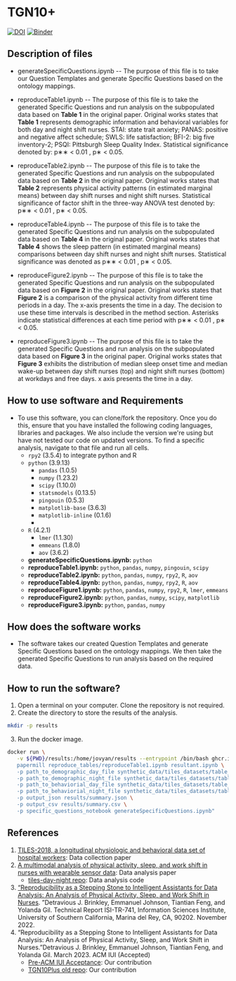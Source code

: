 # TGN10+

[![DOI](https://zenodo.org/badge/587812631.svg)](https://zenodo.org/badge/latestdoi/587812631)
[![Binder](https://mybinder.org/badge_logo.svg)](https://mybinder.org/v2/gh/Brinkley97/TGN10Plus/HEAD)

## Description of files

- generateSpecificQuestions.ipynb -- The purpose of this file is to take our Question Templates and generate Specific Questions based on the ontology mappings.

- reproduceTable1.ipynb -- The purpose of this file is to take the generated Specific Questions and run analysis on the subpopulated data based on **Table 1** in the original paper. Original works states that **Table 1** represents demographic information and behavioral variables for both day and night shift nurses. STAI: state trait anxiety; PANAS: positive and negative affect schedule; SWLS: life satisfaction; BFI-2: big five inventory-2; PSQI: Pittsburgh Sleep Quality Index. Statistical significance denoted by: p∗∗ < 0.01 , p∗ < 0.05.

- reproduceTable2.ipynb -- The purpose of this file is to take the generated Specific Questions and run analysis on the subpopulated data based on **Table 2** in the original paper. Original works states that **Table 2** represents physical activity patterns (in estimated marginal means) between day shift nurses and night shift nurses. Statistical significance of factor shift in the three-way ANOVA test denoted by: p∗∗ < 0.01 , p∗ < 0.05.

- reproduceTable4.ipynb -- The purpose of this file is to take the generated Specific Questions and run analysis on the subpopulated data based on **Table 4** in the original paper. Original works states that **Table 4** shows the sleep pattern (in estimated marginal means) comparisons between day shift nurses and night shift nurses. Statistical significance was denoted as p∗∗ < 0.01 , p∗ < 0.05.

- reproduceFigure2.ipynb -- The purpose of this file is to take the generated Specific Questions and run analysis on the subpopulated data based on **Figure 2** in the original paper. Original works states that **Figure 2** is a comparison of the physical activity from different time periods in a day. The x-axis presents the time in a day. The decision to use these time intervals is described in the method section. Asterisks indicate statistical differences at each time period with p∗∗ < 0.01 , p∗ < 0.05.

- reproduceFigure3.ipynb -- The purpose of this file is to take the generated Specific Questions and run analysis on the subpopulated data based on **Figure 3** in the original paper. Original works states that **Figure 3** exhibits the distribution of median sleep onset time and median wake-up between day shift nurses (top) and night shift nurses (bottom) at workdays and free days. x axis presents the time in a day.

## How to use software and Requirements

- To use this software, you can clone/fork the repository. Once you do this, ensure that you have installed the following coding languages, libraries and packages. We also include the version we're using but have not tested our code on updated versions. To find a specific analysis, navigate to that file and run all cells.
  - `rpy2` (3.5.4) to integrate python and R
  - `python` (3.9.13)
    - `pandas` (1.0.5)
    - `numpy` (1.23.2)
    - `scipy` (1.10.0)
    - `statsmodels` (0.13.5)
    - `pingouin` (0.5.3)
    - `matplotlib-base` (3.6.3)
    - `matplotlib-inline` (0.1.6)
    -
  - `R` (4.2.1)
    - `lmer` (1.1.30)
    - `emmeans` (1.8.0)
    - `aov` (3.6.2)
  - **generateSpecificQuestions.ipynb:** `python`
  - **reproduceTable1.ipynb:** `python`, `pandas`, `numpy`, `pingouin`, `scipy`
  - **reproduceTable2.ipynb:** `python`, `pandas`, `numpy`, `rpy2`, `R`, `aov`
  - **reproduceTable4.ipynb:** `python`, `pandas`, `numpy`, `rpy2`, `R`, `aov`
  - **reproduceFigure1.ipynb:** `python`, `pandas`, `numpy`, `rpy2`, `R`, `lmer`, `emmeans`
  - **reproduceFigure2.ipynb:** `python`, `pandas`, `numpy`, `scipy`, `matplotlib`
  - **reproduceFigure3.ipynb:** `python`, `pandas`, `numpy`

## How does the software works

- The software takes our created Question Templates and generate Specific Questions based on the ontology mappings. We then take the generated Specific Questions to run analysis based on the required data.

## How to run the software?

1. Open a terminal on your computer. Clone the repository is not required.
2. Create the directory to store the results of the analysis.

```bash
mkdir -p results
```

3. Run the docker image.

```bash
docker run \
   -v ${PWD}/results:/home/jovyan/results --entrypoint /bin/bash ghcr.io/mosoriob/tgn10plus:latest -c "
   papermill reproduce_tables/reproduceTable1.ipynb resultant.ipynb \
   -p path_to_demographic_day_file synthetic_data/tiles_datasets/table_1_synthetic_data/day_table_1_synthetic_demographic_data.csv \
   -p path_to_demographic_night_file synthetic_data/tiles_datasets/table_1_synthetic_data/night_table_1_synthetic_demographic_data.csv \
   -p path_to_behaviorial_day_file synthetic_data/tiles_datasets/table_1_synthetic_data/day_table_1_synthetic_behavioral_data.csv \
   -p path_to_behaviorial_night_file synthetic_data/tiles_datasets/table_1_synthetic_data/night_table_1_synthetic_behavioral_data.csv \
   -p output_json results/summary.json \
   -p output_csv results/summary.csv \
   -p specific_questions_notebook generateSpecificQuestions.ipynb"
```

## References

1. [TILES-2018, a longitudinal physiologic and behavioral data set of hospital workers](https://www.mendeley.com/catalogue/8996e643-6d17-3ece-b50c-805c1f617b1d/?utm_source=desktop&utm_medium=1.19.8&utm_campaign=open_catalog&userDocumentId=%7Ba089ce74-8915-40a2-a6c1-da344c6179c5%7D): Data collection paper
2. [A multimodal analysis of physical activity, sleep, and work shift in nurses with wearable sensor data](https://www.nature.com/articles/s41598-021-87029-w?proof=t%25C2%25A0): Data analysis paper
   - [tiles-day-night repo](https://github.com/usc-sail/tiles-day-night): Data analysis code
3. [“Reproducibility as a Stepping Stone to Intelligent Assistants for Data Analysis: An Analysis of Physical Activity, Sleep, and Work Shift in Nurses](https://www.isi.edu/results/technical-reports/). ”Detravious J. Brinkley, Emmanuel Johnson, Tiantian Feng, and Yolanda Gil. Technical Report ISI-TR-741, Information Sciences Institute, University of Southern California, Marina del Rey, CA, 90202. November 2022.
4. “Reproducibility as a Stepping Stone to Intelligent Assistants for Data Analysis: An Analysis of Physical Activity, Sleep, and Work Shift in Nurses.”Detravious J. Brinkley, Emmanuel Johnson, Tiantian Feng, and Yolanda Gil. March 2023. ACM IUI (Accepted)
   - [Pre-ACM IUI Acceptance](https://zenodo.org/record/7552433#.Y9Fg0-zMIRQ): Our contribution
   - [TGN10Plus old repo](https://github.com/Brinkley97/TGN10/tree/main): Our contribution
